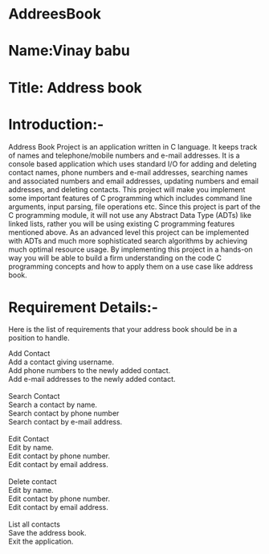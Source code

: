 # AddreesBook
# Name:Vinay babu 
# Title: Address book
# Introduction:- <br>
Address Book Project is an application written in C language. It keeps track of names and telephone/mobile numbers and e-mail addresses. It is a console based application which uses standard I/O for adding and deleting contact names, phone numbers and e-mail addresses, searching names and associated numbers and email addresses, updating numbers and email addresses, and deleting contacts.
This project will make you implement some important features of C programming which includes command line arguments, input parsing, file operations etc. Since this project is part of the C programming module, it will not use any Abstract Data Type (ADTs) like linked lists, rather you will be using existing C programming features mentioned above. As an advanced level this project can be implemented with ADTs and much more sophisticated search algorithms by achieving much optimal resource usage. 
By implementing this project in a hands-on way you will be able to build a firm understanding on the code C programming concepts and how to apply them on a use case like address book.

# Requirement Details:- 
Here is the list of requirements that your address book should be in a position to handle.<br>     

Add Contact<br>
Add a contact giving username.<br>
Add phone numbers to the newly added contact.<br>
Add e-mail addresses to the newly added contact.<br>               
Search Contact<br>
Search a contact by name.<br>
Search contact by phone number<br>
Search contact by e-mail address.<br>                                           
Edit Contact<br>
Edit by name.<br>
Edit contact by phone number.<br>
Edit contact by email address.<br>                                               
Delete contact<br>
Edit by name.<br>
Edit contact by phone number.<br>
Edit contact by email address.<br>                                                
List all contacts<br>
Save the address book.<br>
Exit the application.<br>

